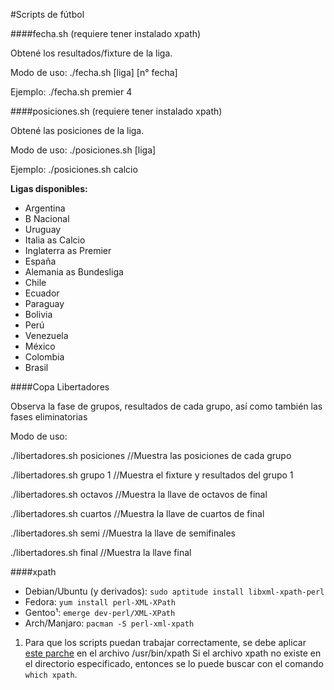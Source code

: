 #Scripts de fútbol

####fecha.sh (requiere tener instalado xpath)

Obtené los resultados/fixture de la liga.

Modo de uso:
./fecha.sh [liga] [n° fecha]

Ejemplo:
./fecha.sh premier 4


####posiciones.sh (requiere tener instalado xpath)

Obtené las posiciones de la liga.

Modo de uso:
./posiciones.sh [liga] 

Ejemplo:
./posiciones.sh calcio


**Ligas disponibles:**
+ Argentina
+ B Nacional
+ Uruguay
+ Italia as Calcio
+ Inglaterra as Premier
+ España
+ Alemania as Bundesliga
+ Chile
+ Ecuador
+ Paraguay
+ Bolivia
+ Perú
+ Venezuela
+ México
+ Colombia
+ Brasil


####Copa Libertadores

Observa la fase de grupos, resultados de cada grupo, así como también las fases eliminatorias

Modo de uso:

./libertadores.sh posiciones //Muestra las posiciones de cada grupo

./libertadores.sh grupo 1    //Muestra el fixture y resultados del grupo 1 

./libertadores.sh octavos    //Muestra la llave de octavos de final

./libertadores.sh cuartos    //Muestra la llave de cuartos de final

./libertadores.sh semi       //Muestra la llave de semifinales

./libertadores.sh final      //Muestra la llave final



####xpath

* Debian/Ubuntu (y derivados): `sudo aptitude install libxml-xpath-perl`
* Fedora: `yum install perl-XML-XPath`
* Gentoo¹: `emerge dev-perl/XML-XPath`
* Arch/Manjaro: `pacman -S perl-xml-xpath`

1. Para que los scripts puedan trabajar correctamente, se debe aplicar [este parche](https://gist.github.com/aaferrari/2bee720d1b8bac7a09ee) en el archivo /usr/bin/xpath
Si el archivo xpath no existe en el directorio especificado, entonces se lo puede buscar con el comando `which xpath`.
